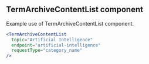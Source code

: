 ## TermArchiveContentList component

Example use of TermArchiveContentList component.

```jsx
<TermArchiveContentList
  topic="Artificial Intelligence"
  endpoint="artificial-intelligence"
  requestType="category_name"
/>
```
